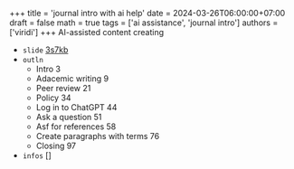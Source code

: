 +++
title = 'journal intro with ai help'
date = 2024-03-26T06:00:00+07:00
draft = false
math = true
tags = ['ai assistance', 'journal intro']
authors = ['viridi']
+++
AI-assisted content creating <!--more-->

+ `slide` [3s7kb](https://osf.io/3s7kb)
+ `outln`
  - Intro 3
  - Adacemic writing 9
  - Peer review 21
  - Policy 34
  - Log in to ChatGPT 44
  - Ask a question 51
  - Asf for references 58
  - Create paragraphs with terms 76
  - Closing 97
+ `infos` []

